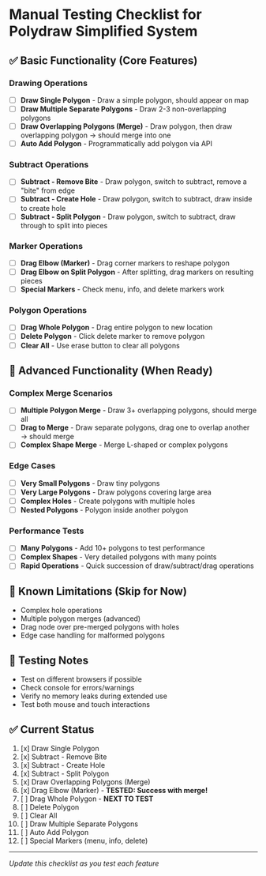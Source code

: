 # Manual Testing Checklist for Polydraw Simplified System

## ✅ Basic Functionality (Core Features)

### Drawing Operations

- [ ] **Draw Single Polygon** - Draw a simple polygon, should appear on map
- [ ] **Draw Multiple Separate Polygons** - Draw 2-3 non-overlapping polygons
- [ ] **Draw Overlapping Polygons (Merge)** - Draw polygon, then draw overlapping polygon → should merge into one
- [ ] **Auto Add Polygon** - Programmatically add polygon via API

### Subtract Operations

- [ ] **Subtract - Remove Bite** - Draw polygon, switch to subtract, remove a "bite" from edge
- [ ] **Subtract - Create Hole** - Draw polygon, switch to subtract, draw inside to create hole
- [ ] **Subtract - Split Polygon** - Draw polygon, switch to subtract, draw through to split into pieces

### Marker Operations

- [ ] **Drag Elbow (Marker)** - Drag corner markers to reshape polygon
- [ ] **Drag Elbow on Split Polygon** - After splitting, drag markers on resulting pieces
- [ ] **Special Markers** - Check menu, info, and delete markers work

### Polygon Operations

- [ ] **Drag Whole Polygon** - Drag entire polygon to new location
- [ ] **Delete Polygon** - Click delete marker to remove polygon
- [ ] **Clear All** - Use erase button to clear all polygons

## 🔄 Advanced Functionality (When Ready)

### Complex Merge Scenarios

- [ ] **Multiple Polygon Merge** - Draw 3+ overlapping polygons, should merge all
- [ ] **Drag to Merge** - Draw separate polygons, drag one to overlap another → should merge
- [ ] **Complex Shape Merge** - Merge L-shaped or complex polygons

### Edge Cases

- [ ] **Very Small Polygons** - Draw tiny polygons
- [ ] **Very Large Polygons** - Draw polygons covering large area
- [ ] **Complex Holes** - Create polygons with multiple holes
- [ ] **Nested Polygons** - Polygon inside another polygon

### Performance Tests

- [ ] **Many Polygons** - Add 10+ polygons to test performance
- [ ] **Complex Shapes** - Very detailed polygons with many points
- [ ] **Rapid Operations** - Quick succession of draw/subtract/drag operations

## 🚫 Known Limitations (Skip for Now)

- Complex hole operations
- Multiple polygon merges (advanced)
- Drag node over pre-merged polygons with holes
- Edge case handling for malformed polygons

## 📝 Testing Notes

- Test on different browsers if possible
- Check console for errors/warnings
- Verify no memory leaks during extended use
- Test both mouse and touch interactions

## ✅ Current Status

1. [x] Draw Single Polygon
2. [x] Subtract - Remove Bite
3. [x] Subtract - Create Hole
4. [x] Subtract - Split Polygon
5. [x] Draw Overlapping Polygons (Merge)
6. [x] Drag Elbow (Marker) - **TESTED: Success with merge!**
7. [ ] Drag Whole Polygon - **NEXT TO TEST**
8. [ ] Delete Polygon
9. [ ] Clear All
10. [ ] Draw Multiple Separate Polygons
11. [ ] Auto Add Polygon
12. [ ] Special Markers (menu, info, delete)

---

_Update this checklist as you test each feature_
